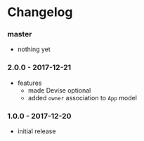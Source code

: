 # Changelog

### master

* nothing yet

### 2.0.0 - 2017-12-21

* features
    * made Devise optional
    * added `owner` association to `App` model

### 1.0.0 - 2017-12-20

* initial release
